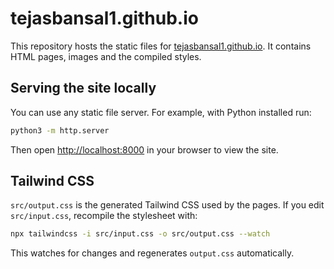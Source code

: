 # tejasbansal1.github.io

This repository hosts the static files for [tejasbansal1.github.io](https://tejasbansal1.github.io/). It contains HTML pages, images and the compiled styles.

## Serving the site locally

You can use any static file server. For example, with Python installed run:

```bash
python3 -m http.server
```

Then open <http://localhost:8000> in your browser to view the site.

## Tailwind CSS

`src/output.css` is the generated Tailwind CSS used by the pages. If you edit `src/input.css`, recompile the stylesheet with:

```bash
npx tailwindcss -i src/input.css -o src/output.css --watch
```

This watches for changes and regenerates `output.css` automatically.
